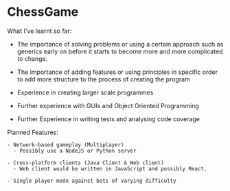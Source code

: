 # ChessGame
What I've learnt so far:
  
  - The importance of solving problems or using a certain approach such as generics early on before it starts to become more and more complicated to change.
  
  - The importance of adding features or using principles in specific order to add more structure to the process of creating the program
  
  - Experience in creating larger scale programmes
  
  - Further experience with GUIs and Object Oriented Programming
  
  - Further Experience in writing tests and analysing code coverage
  
  
  
  Planned Features:
  
    - Network-based gameplay (Multiplayer)
      - Possibly use a NodeJS or Python server
      
    - Cross-platform clients (Java Client & Web client)
      - Web client would be written in JavaScript and possibly React.
      
    - Single player mode against bots of varying difficulty
 

